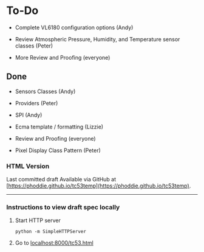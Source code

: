 # To-Do

- Complete VL6180 configuration options (Andy)

- Review Atmospheric Pressure, Humidity, and Temperature sensor classes (Peter)

- More Review and Proofing (everyone)

## Done
- Sensors Classes (Andy)

- Providers (Peter)

- SPI (Andy)

- Ecma template / formatting (Lizzie)

- Review and Proofing (everyone)

- Pixel Display Class Pattern (Peter)


### HTML Version

Last committed draft Available via GitHub at [https://phoddie.github.io/tc53temp](https://phoddie.github.io/tc53temp).

---

### Instructions to view draft spec locally

1. Start HTTP server

	```text
	python -m SimpleHTTPServer
	```
	
2. Go to [localhost:8000/tc53.html](http://localhost:8000/tc53.html)

